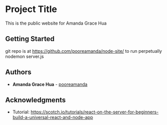 # Project Title

This is the public website for Amanda Grace Hua

## Getting Started

git repo is at https://github.com/pooreamanda/node-site/
to run perpetually nodemon server.js

## Authors

* **Amanda Grace Hua** - [pooreamanda](https://github.com/pooreamanda)

## Acknowledgments

* Tutorial: https://scotch.io/tutorials/react-on-the-server-for-beginners-build-a-universal-react-and-node-app
